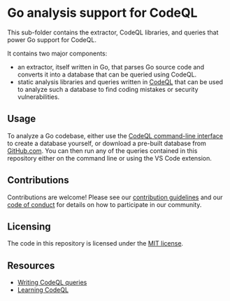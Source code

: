 # Go analysis support for CodeQL

This sub-folder contains the extractor, CodeQL libraries, and queries that power Go
support for CodeQL.

It contains two major components:
  - an extractor, itself written in Go, that parses Go source code and converts it into a database
    that can be queried using CodeQL.
  - static analysis libraries and queries written in [CodeQL](https://codeql.github.com/docs/) that can be
    used to analyze such a database to find coding mistakes or security vulnerabilities.

## Usage

To analyze a Go codebase, either use the [CodeQL command-line
interface](https://codeql.github.com/docs/codeql-cli/) to create a database yourself, or
download a pre-built database from [GitHub.com](https://codeql.github.com/docs/codeql-cli/creating-codeql-databases/#downloading-databases-from-github-com). You can then run any of the
queries contained in this repository either on the command line or using the VS Code extension.

## Contributions

Contributions are welcome! Please see our [contribution guidelines](CONTRIBUTING.md) and our
[code of conduct](CODE_OF_CONDUCT.md) for details on how to participate in our community.

## Licensing

The code in this repository is licensed under the [MIT license](LICENSE).

## Resources

- [Writing CodeQL queries](https://codeql.github.com/docs/writing-codeql-queries/codeql-queries/)
- [Learning CodeQL](https://codeql.github.com/docs/writing-codeql-queries/ql-tutorials/)
